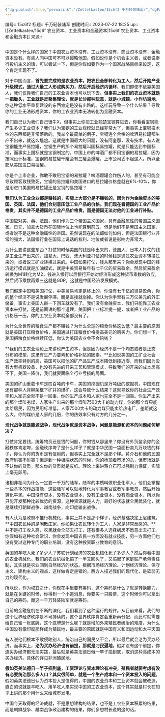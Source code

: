 ```yaml
---
{"dg-publish":true,"permalink":"/Zettelkasten/15c6f2 千万轻装陆军/","dgPassFrontmatter":true}
---
```


编号:: 15c6f2
标题:: 千万轻装陆军
创建时间:: 2023-07-22 18:25
up:: [[Zettelkasten/15c6f 农业资本、工业资本和金融资本\|15c6f 农业资本、工业资本和金融资本]]
来源:: 

---
中国是个什么样的国家？中国农业资本没有，工业资本没有，商业资本没有，金融资本没有。有些人问中国可不可以侵略他国，假如说你是个机会主义者，或者说奉行投机主义的话，可以尝试一下，但是你假如要作为一个国家战略目标来设定，这个肯定实现不了。

对于中国而言，**首先要完成的是农业资本，把农民全部转化为工人，然后开始产业升级模式，通过大量工人形成购买力，然后开启经济内循环**。我们即使不依靠美国人，我们仅靠我们自己的工农业资本也可以玩下去。**但事实上我们的农业资本就是一把锄头，工业就是反聚集理论，就是长沙那种玩意，就是小城镇、小作坊遍地**，你这种低水平重复建设的东西肯定是没有出路的。这样玩导致一个什么结果？导致你的工业无法形成资本，你的工农业资本无法转化为金融资本。

我们自己认为我们自己很牛X，但事实上你把工业翘楚宝钢算进去，你看看宝钢能产生多少工业资本？我们认为宝钢的工业规模就已经非常大了，但事实上宝钢技术性的东西都是非常落后的。我举个最简单的例子，宝钢连个合格的啤酒易拉罐都生产不出来，就这么尴尬。这就是中国最大的问题，没有阿奎那，没有技术。有人说宝钢能生产易拉罐，宝钢生产的那个易拉罐叫国标易拉罐，就是只能达到中国标准，而事实上国标就是宝钢制定的。中国上市的啤酒厂都不用宝钢的易拉罐，因为按照设计标准，宝钢的易拉罐千罐会有三罐会爆罐，上市公司丢不起这人，所以全部从美国进口易拉罐。

你是个上市企业，你敢不敢用宝钢的易拉罐？啤酒爆罐会炸伤人的，甚至有可能会导致顾客致残致死，宝钢的易拉罐和美国进口的易拉罐价格差就在6%-10%，你是用进口美国的易拉罐还是宝钢的易拉罐？

**我们认为工业企业都是赚钱的，实际上大部分是不赚钱的，因为作为金融资本的美国、英国、法国，他们会刻意压低工业产品的价格。我们现在看德国的工业产品价格贵，其实并不是德国的工业产品价格贵，而是德国无法对他的工业进行补贴。**

中国应对美、英、法国，他们作为三个帝国主义国家，具有金融属性的帝国主义国家。日元、加拿大货币在国际地位上也能算到前五，但是他们不是帝国主义国家，或者说不是这种金融属性的帝国。虽然说现在的法郎如何如何，但是法国银行业非常的强大，法国银行业在国际上说话的权利、地位或者说是影响力非常大。

为什么要讲这些东西？打仗的时候美国的钱是印出来的，德国人、日本人打仗的钱是工业生产出来的，加拿大、巴西、澳大利亚打仗的时候钱是通过农业资本转换过来的，或者说工矿业转换过来的。中国如果打仗，钱从那里来？你会发现中国的经济运行模式就是加油模式，就是中美贸易每年有七千亿的贸易盈余，然后贸易盈余转换为M1转化为M2，钱进入银行以后银行开始对经济形成这种货币乘数的效应，然后货币乘数再乘三这就是GDP，这就是中国经济发展模式。

我们假定中国和美国打仗，中美贸易肯定是终止的，你没有七千亿的贸易盈余，你的整个经济不是说发展停滞，而是直接就崩掉。你认为你手里有三万亿美元的外汇储备，事实上美国人敲一下回车就没有了。我们没有金融资本，我们只能靠工农业资本来打仗，还是前面讲的那个道理，美国把工业标准提一提，或者把工业产品的价格压一压，你的工农业资本就全部没有了。

为什么全世界的粮食生产都不赚钱？为什么全球的粮食价格这么低？最主要的原因就是美国打压粮食价格，美国通过打压粮食价格提高美元的购买力。你们想一下，美国把粮食价格继续压低，你认为美国农业会不会赔钱？

**我们的工农业理论上来讲也产生资本，但是因为经济不是一个均态或者是正态分布的模型，这里有生产力要素和价格补贴的因素。**比如说美国的工矿业社会生产效率特别的高，美国可以把他的矿产品生产成本降低到接近零，而我们因为没有大型机器设备，也没有先进的开采工艺和管理模式，导致我们的开采的成本居高不下。美国一降价，我们就要面临全行业亏损的局面。

美国的矿山重载卡车是四百吨的卡车，美国的挖掘机是万吨级的挖掘机，中国现在还有那种人背柳条框下矿井的煤矿。这会导致什么结果？这就导致你的社会生产效率和人家完全就不是一回事，你的生产成本和人家也完全不是一回事。你生产出来的那个煤叫劣煤，人家生产出来的那个煤叫7500大卡的动力煤，你的那个煤只能卖给居民，因为民用标准低，人家7500大卡的动力煤只能卖给热电厂，差距就这么大。你的煤价是人家的几倍，你的热效率只有对方的几分之一。

**现代战争就是能源战争，现代战争就是资本战争，问题是能源和资本的问题如何解决？**

打仗肯定要钱，统筹物资还是钱的问题，你的钱从那里来？你没有外贸盈余你的金融秩序肯定垮，金融秩序垮了是什么样子？就是中华民国一袋面粉卖几万块钱的样子，你认为你的货币是有信用的，但事实上完全就不是那个样。蒋介石和他的民国政府厉害不厉害？但是到一种极端状态的时候，你的枪顶着市场的头，但市场就是不认你的货币，那么你的货币就是废纸。理论上来讲蒋介石可以强制力保证，实际上毫无卵用。

诸相非相问为什么一定要一千万的陆军，陆军的本质叫做职业化军人，他们会掌握一些基本的作战技能，这些陆军可以就地转化为军事教官或者军事教员，然后开始转化平民。中国没有资本，没有农业资本，没有工业资本，没有商业资本，所以你只能开发那种比较优势的资源，这种资源就是人力，最好的状态就全民武装化，就是继续打朝鲜战争、越南战争，向印度输出战争。

有人认为是政府不推行机械化，事实上并不是那个样子，经济基础决定上层建筑。**中国农民种的是闲散庄家，你如果让农民转化为工人，人家是非常反感的。**并不是打工收入高，农民就会全部去打工，还有很多人选择蜗居不愿意出去打工。你假如有这种社会常识，你会发现中国农民一方面没有就业技能，另一方面他们也没有受过这种专门的职业培训，没有这种投资职业教育的意识。

英国的羊吃人死了多少人？苏联计划经济的农业机械化死了多少人？然后你看中国的农业机械化。我们的农业机械化搞了一半又回头了，又搞起了家庭联产承包责任制，其实就是农业回到自然经济的状态。根据市场经济理论、计划经济理论、保守主义、建构主义的观点，这样做肯定是错的。西方人描述我们的现代化，是软弱无力的现代化。

所以说，作为权宜之计，你现在手里要有筹码，这个筹码是什么？就是转换能力，就是在关键的时候，你得到一个小道消息，你要买一只股票，这个时候你可以拿出自己的筹码，而这一千万轻装陆军就是筹码。

目前的金融危机在不断的演化，我们看到了这种运行的规律。从目前来看，我们的这个世界经济秩序是不可持续的，这个世界秩序肯定会重新再分配，而此时就需要给自己留一张底牌，这个底牌是什么呢？就是增加外来殖民者统治的难度，为什么中国没有像印度那样成为殖民地，最主要的原因就是中国有义和团运动和太平天国

有人说他们根本不敢侵略别人，统治自己的国民又不会，所以最后就会沦为买办经济。而事实上，**沦为买办经济也有前提，那就是刁民遍地**。假如没有这个前提，你连买办经济都无法实践，最后就是英美法德日俄一竿子插到底，取消这种高成本的买办经济。具体的详见非洲殖民地。

**假如英美法德日一竿子插到底，工资理论与资本理论有冲突，殖民者就要考虑有没有必要统治那么多人口？其实很简单，就是一个生产成本和一个资本投入的问题**。假如英美法德日认为资本投入是值得的，中国的农业资本和工业资本就会被改造，直白的说就是羊吃人，用羊吃人来实现中国的工农业资本，这个其实就是村长在知乎上讲的那个用什么来给城市发电。

中国今天取得的经济成就，不是思想建构的结果，也不是工农业资本积累的结果，而是朝鲜战争、越南战争政治建构的结果，你们多想村长说的这句话。